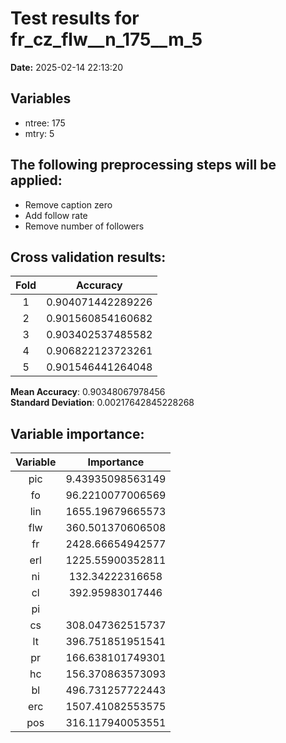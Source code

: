 # Test results for fr_cz_flw__n_175__m_5
**Date:**  2025-02-14 22:13:20 

## Variables 
 - ntree:  175 
 - mtry:  5 


 ## The following preprocessing steps will be applied: 
  - Remove caption zero 
 - Add follow rate 
 - Remove number of followers 


 ## Cross validation results:
 | Fold | Accuracy |
 |:--:|:--:|
 |  1  |  0.904071442289226  |
 |  2  |  0.901560854160682  |
 |  3  |  0.903402537485582  |
 |  4  |  0.906822123723261  |
 |  5  |  0.901546441264048  |
  
 **Mean Accuracy**:  0.90348067978456  
 **Standard Deviation**:  0.00217642845228268  


 ## Variable importance:
 | Variable | Importance |
 |:--:|:--:|
 |  pic  |  9.43935098563149  |
 |  fo  |  96.2210077006569  |
 |  lin  |  1655.19679665573  |
 |  flw  |  360.501370606508  |
 |  fr  |  2428.66654942577  |
 |  erl  |  1225.55900352811  |
 |  ni  |  132.34222316658  |
 |  cl  |  392.95983017446  |
 |  pi  |    |
 |  cs  |  308.047362515737  |
 |  lt  |  396.751851951541  |
 |  pr  |  166.638101749301  |
 |  hc  |  156.370863573093  |
 |  bl  |  496.731257722443  |
 |  erc  |  1507.41082553575  |
 |  pos  |  316.117940053551  |

